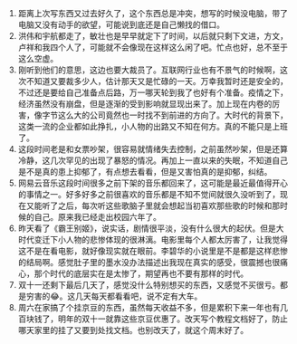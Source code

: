 1. 距离上次写东西又过去好久了，这个东西总是冲突，想写的时候没电脑，带了电脑又没有动手的欲望，可能说到底还是自己懒找的借口。
2. 洪伟和宇航都走了，敏壮也是早早就定下了时间，以后就只剩下文进，方文，卢祥和我四个人了，可能就不会像现在这样这么闲了吧。忙点也好，总不至于这么空虚。
3. 刚听到他们的意思，这边也要大裁员了。互联网行业也有不景气的时候啊，这次不知道又要裁多少人，估计那天又是忙碌的一天。万幸我暂时还是安全的，不过还是要给自己准备点后路，万一哪天轮到我了也好有个准备。疫情之下，经济虽然没有崩盘，但是逐渐的受到影响就显现出来了。加上现在内卷的厉害，像字节这么大的公司竟然也一时找不到前进的方向了。大时代的背景下，这类一流的企业都如此挣扎，小人物的出路又不知在何方。真的不能只是上班了。
4. 这段时间老是和女票吵架，很容易就情绪失去控制，之前虽然吵架，但是还算冷静，这几次罕见的出现了暴怒的情况。再加上一直以来的失眠，不知道自己是不是真的患上抑郁了，有点想去看看，但是又害怕真的是抑郁，纠结。
5. 网易云音乐这段时间很多之前下架的音乐都回来了，这可能是最近最值得开心的事情之一。好多好多之前很喜欢的音乐都是不知不觉间就很久没听到了，现在又能听了之后，每次听这些歌脑子里就会想起当初喜欢那些歌的时候和那时候的自己。原来我已经走出校园六年了。
6. 昨天看了《霸王别姬》，说实话，剧情很平淡，没有什么很大的起伏。但是大时代变迁下小人物的悲惨体现的很淋漓。电影里每个人都太厉害了，让我觉得这不是在看电影，就好像现实就在眼前。李碧华的小说里是不是都是这样悲惨的结局啊。感觉肚子里的墨水没办法描述出我现在真实的感受，很震撼也很痛心，那个时代的底层实在是太惨了，期望再也不要有那样的时代。
7. 双十一还剩下最后几天了，感觉没什么特别想买的东西，又感觉不买很亏。都是穷害的😂。这几天每天都看看吧，说不定有大车。
8. 周六在家搞了个挂京豆的东西，虽然每天收益不多，但是累积下来一年也有几百块钱了，明年的双十一就靠这些京豆优惠了。改天写个教程文档好了，防止哪天家里的挂了又要到处找文档。也别改天了，就这个周末好了。